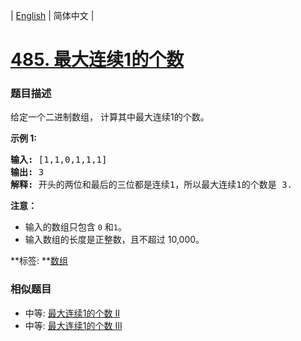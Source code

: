 | [English](README_EN.md) | 简体中文 |

# [485. 最大连续1的个数](https://leetcode-cn.com/problems/max-consecutive-ones)
 ### 题目描述
<p>给定一个二进制数组， 计算其中最大连续1的个数。</p>

<p><strong>示例 1:</strong></p>

<pre>
<strong>输入:</strong> [1,1,0,1,1,1]
<strong>输出:</strong> 3
<strong>解释:</strong> 开头的两位和最后的三位都是连续1，所以最大连续1的个数是 3.
</pre>

<p><strong>注意：</strong></p>

<ul>
	<li>输入的数组只包含&nbsp;<code>0</code> 和<code>1</code>。</li>
	<li>输入数组的长度是正整数，且不超过 10,000。</li>
</ul>

**标签:	**[数组](https://leetcode-cn.com/tag/array) 
 ### 相似题目
- 中等:	[最大连续1的个数 II](https://leetcode-cn.com/problems/max-consecutive-ones-ii) 
- 中等:	[最大连续1的个数 III](https://leetcode-cn.com/problems/max-consecutive-ones-iii) 
